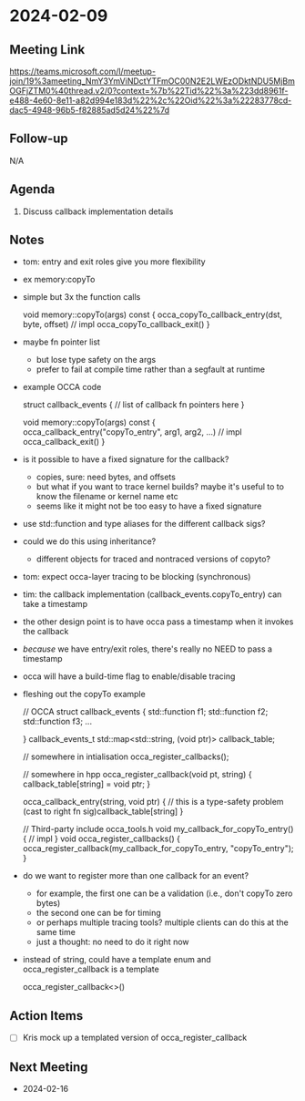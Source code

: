 # 2024-02-09

## Meeting Link

https://teams.microsoft.com/l/meetup-join/19%3ameeting_NmY3YmViNDctYTFmOC00N2E2LWEzODktNDU5MjBmOGFjZTM0%40thread.v2/0?context=%7b%22Tid%22%3a%223dd8961f-e488-4e60-8e11-a82d994e183d%22%2c%22Oid%22%3a%22283778cd-dac5-4948-96b5-f82885ad5d24%22%7d

## Follow-up

N/A

## Agenda

1. Discuss callback implementation details

## Notes

- tom: entry and exit roles give you more flexibility
- ex memory:copyTo
- simple but 3x the function calls

    void memory::copyTo(args) const {
      occa_copyTo_callback_entry(dst, byte, offset)
      // impl
      occa_copyTo_callback_exit()
    }

- maybe fn pointer list
  - but lose type safety on the args
  - prefer to fail at compile time rather than a segfault at runtime

- example OCCA code

    struct callback_events {
      // list of callback fn pointers here
    }

    void memory::copyTo(args) const {
      occa_callback_entry("copyTo_entry", arg1, arg2, ...)
      // impl
      occa_callback_exit()
    }

- is it possible to have a fixed signature for the callback?
  - copies, sure: need bytes, and offsets
  - but what if you want to trace kernel builds?  maybe it's useful to to know
    the filename or kernel name etc
  - seems like it might not be too easy to have a fixed signature

- use std::function and type aliases for the different callback sigs?
- could we do this using inheritance?
  - different objects for traced and nontraced versions of copyto?

- tom: expect occa-layer tracing to be blocking (synchronous)
- tim: the callback implementation (callback_events.copyTo_entry) can take a timestamp
- the other design point is to have occa pass a timestamp when it invokes the
  callback
- *because* we have entry/exit roles, there's really no NEED to pass a timestamp
- occa will have a build-time flag to enable/disable tracing
- fleshing out the copyTo example

    // OCCA
    struct callback_events {
      std::function f1;
      std::function f2;
      std::function f3;
      ...

    } callback_events_t
    std::map<std::string, (void ptr)> callback_table;

    // somewhere in intialisation
    occa_register_callbacks();

    // somewhere in hpp
    occa_register_callback(void pt, string) {
       callback_table[string] = void ptr;
    }

    occa_callback_entry(string, void ptr) {
      // this is a type-safety problem
      (cast to right fn sig)callback_table[string]
    }

    // Third-party
    include occa_tools.h
    void my_callback_for_copyTo_entry() { // impl }
    void occa_register_callbacks() {
      occa_register_callback(my_callback_for_copyTo_entry, "copyTo_entry");
    }

- do we want to register more than one callback for an event?
  - for example, the first one can be a validation (i.e., don't copyTo zero
      bytes)
  - the second one can be for timing
  - or perhaps multiple tracing tools?  multiple clients can do this at the
    same time
  - just a thought: no need to do it right now
- instead of string, could have a template enum and occa_register_callback is
  a template

    occa_register_callback<>()

## Action Items

- [ ] Kris mock up a templated version of occa_register_callback

## Next Meeting

- 2024-02-16
